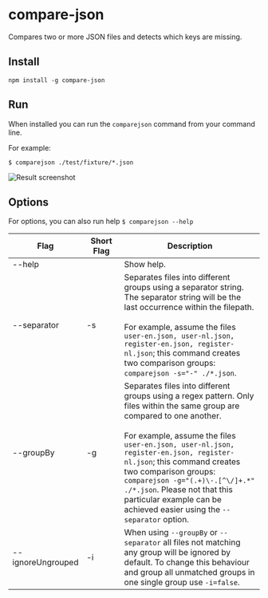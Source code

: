 # compare-json

Compares two or more JSON files and detects which keys are missing.

## Install

```
npm install -g compare-json
```

## Run

When installed you can run the `comparejson` command from your command line.

For example:

```
$ comparejson ./test/fixture/*.json
```

![Result screenshot](https://github.com/nolemmings/compare-json/blob/master/screenshot.png?raw=true)

## Options

For options, you can also run help `$ comparejson --help`

<table>
  <thead>
    <tr>
      <th width="25%">Flag</th>
      <th width="15%">Short Flag</th>
      <th>Description</th>
    </tr>
  </thead>
  <tbody>
    <tr>
      <td>--help</td>
      <td></td>
      <td>Show help.</td>
    </tr>
    <tr>
      <td>--separator</td>
      <td>-s</td>
      <td>Separates files into different groups using a separator string. The separator string will be the last occurrence within the filepath.
      <br /><br />
      For example, assume the files <code>user-en.json, user-nl.json, register-en.json, register-nl.json</code>; this command creates two comparison groups: <code>comparejson -s="-" ./*.json</code>.</td>
    </tr>
    <tr>
      <td>--groupBy</td>
      <td>-g</td>
      <td>Separates files into different groups using a regex pattern. Only files within the same group are compared to one another.
      <br /><br />
      For example, assume the files <code>user-en.json, user-nl.json, register-en.json, register-nl.json</code>; this command creates two comparison groups: <code>comparejson -g="(.+)\-.[^\/]+.*" ./*.json</code>. Please not that this particular example can be achieved easier using the <code>--separator</code> option.</td>
    </tr>
    <tr>
      <td>--ignoreUngrouped</td>
      <td>-i</td>
      <td>When using <code>--groupBy</code> or <code>--separator</code> all files not matching any group will be ignored by default. To change this behaviour and group all unmatched groups in one single group use <code>-i=false</code>.</td>
    </tr>
  </tbody>
</table>
